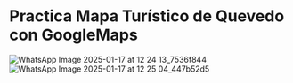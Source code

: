 # Practica Mapa Turístico de Quevedo con GoogleMaps

![WhatsApp Image 2025-01-17 at 12 24 13_7536f844](https://github.com/user-attachments/assets/fe4af95d-18d6-494e-9d4a-259461f64f85)
![WhatsApp Image 2025-01-17 at 12 25 04_447b52d5](https://github.com/user-attachments/assets/ae68ac70-5cc3-460a-9995-4cae476c9840)
